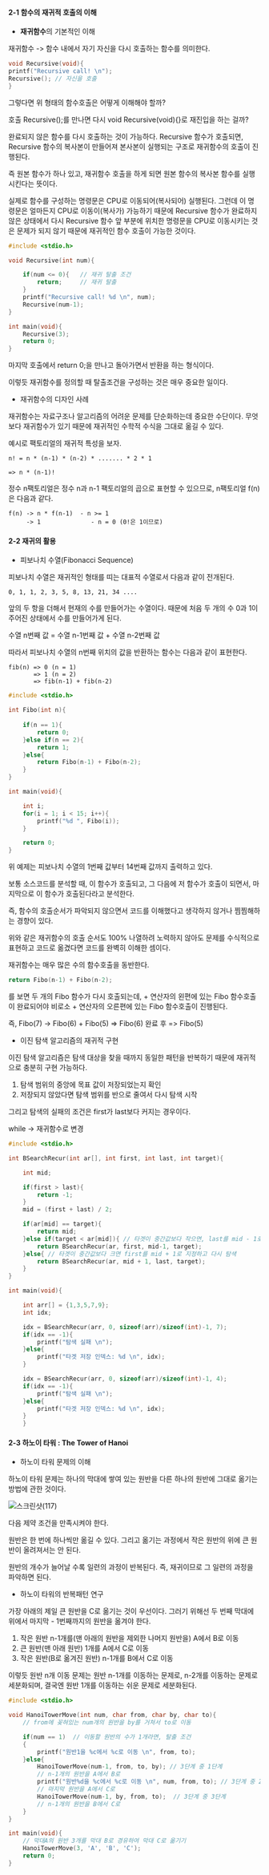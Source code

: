 #### 2-1 함수의 재귀적 호출의 이해



- **재귀함수**의 기본적인 이해



재귀함수 -> 함수 내에서 자기 자신을 다시 호출하는 함수를 의미한다.



```c
void Recursive(void){
printf("Recursive call! \n");
Recursive(); // 자신을 호출
}
```



그렇다면 위 형태의 함수호출은 어떻게 이해해야 할까? 

호출 Recursive();를 만나면 다시 void Recursive(void){}로 재진입을 하는 걸까?

완료되지 않은 함수를 다시 호출하는 것이 가능하다. Recursive 함수가 호출되면, Recursive 함수의 복사본이 만들어져 본사본이 실행되는 구조로 재귀함수의 호출이 진행된다. 

즉 원본 함수가 하나 있고, 재귀함수 호출을 하게 되면 원본 함수의 복사본 함수를 실행시킨다는 뜻이다.

실제로 함수를 구성하는 명령문은 CPU로 이동되어(복사되어) 실행된다. 그런데 이 명령문은 얼마든지 CPU로 이동이(복사가) 가능하기 때문에 Recursive 함수가 완료하지 않은 상태에서 다시 Recursive 함수 앞 부분에 위치한 명령문을 CPU로 이동시키는 것은 문제가 되지 않기 때문에 재귀적인 함수 호출이 가능한 것이다.



```c
#include <stdio.h>

void Recursive(int num){

    if(num <= 0){   // 재귀 탈출 조건
        return;     // 재귀 탈출
    }
    printf("Recursive call! %d \n", num);
    Recursive(num-1);
}

int main(void){
    Recursive(3);
    return 0;
}
```



마지막 호출에서 return 0;을 만나고 돌아가면서 반환을 하는 형식이다. 

이렇듯 재귀함수를 정의할 때 탈출조건을 구성하는 것은 매우 중요한 일이다.



- 재귀함수의 디자인 사례



재귀함수는 자료구조나 알고리즘의 어려운 문제를 단순화하는데 중요한 수단이다. 무엇보다 재귀함수가 있기 때문에 재귀적인 수학적 수식을 그대로 옮길 수 있다. 



예시로 팩토리얼의 재귀적 특성을 보자.

```
n! = n * (n-1) * (n-2) * ....... * 2 * 1

=> n * (n-1)!
```



정수 n팩토리얼은 정수 n과 n-1 팩토리얼의 곱으로 표현할 수 있으므로, n팩토리얼 f(n)은 다음과 같다.



```
f(n) -> n * f(n-1)  - n >= 1
     -> 1 			   - n = 0 (0!은 1이므로)
```



#### 2-2 재귀의 활용



- 피보나치 수열(Fibonacci Sequence)



피보나치 수열은 재귀적인 형태를 띠는 대표적 수열로서 다음과 같이 전개된다.



```
0, 1, 1, 2, 3, 5, 8, 13, 21, 34 ....
```



앞의 두 항을 더해서 현재의 수를 만들어가는 수열이다. 때문에 처음 두 개의 수 0과 1이 주어진 상태에서 수를 만들어가게 된다.

수열 n번째 값 = 수열 n-1번째 값 + 수열 n-2번째 값

따라서 피보나치 수열의 n번째 위치의 값을 반환하는 함수는 다음과 같이 표현한다.



```
fib(n) => 0 (n = 1)
	   => 1 (n = 2)
	   => fib(n-1) + fib(n-2)
```



```c
#include <stdio.h>

int Fibo(int n){
    
    if(n == 1){
        return 0;
    }else if(n == 2){
        return 1;
    }else{
        return Fibo(n-1) + Fibo(n-2);
    }
}

int main(void){

    int i;
    for(i = 1; i < 15; i++){
        printf("%d ", Fibo(i));
    }

    return 0;
}
```



위 예제는 피보나치 수열의 1번째 값부터 14번째 값까지 출력하고 있다. 

보통 소스코드를 분석할 때, 이 함수가 호출되고, 그 다음에 저 함수가 호출이 되면서, 마지막으로 이 함수가 호출된다라고 분석한다.

즉, 함수의 호출순서가 파악되지 않으면서 코드를 이해했다고 생각하지 않거나 찜찜해하는 경향이 있다.

위와 같은 재귀함수의 호출 순서도 100% 나열하려 노력하지 않아도 문제를 수식적으로 표현하고 코드로 옮겼다면 코드를 완벽히 이해한 셈이다.

재귀함수는 매우 많은 수의 함수호출을 동반한다.

```c
return Fibo(n-1) + Fibo(n-2);
```

를 보면 두 개의 Fibo 함수가 다시 호출되는데, + 연산자의 왼편에 있는 Fibo 함수호출이 완료되어야 비로소 + 연산자의 오른편에 있는 Fibo 함수호출이 진행된다. 

즉, Fibo(7) -> Fibo(6) + Fibo(5) => Fibo(6) 완료 후 => Fibo(5)



- 이진 탐색 알고리즘의 재귀적 구현



이진 탐색 알고리즘은 탐색 대상을 찾을 때까지 동일한 패턴을 반복하기 때문에 재귀적으로 충분히 구현 가능하다.

1. 탐색 범위의 중앙에 목표 값이 저장되었는지 확인
2. 저장되지 않았다면 탐색 범위를 반으로 줄여서 다시 탐색 시작

그리고 탐색의 실패의 조건은 first가 last보다 커지는 경우이다.

while -> 재귀함수로 변경



```c
#include <stdio.h>

int BSearchRecur(int ar[], int first, int last, int target){

    int mid;

    if(first > last){
        return -1;
    }
    mid = (first + last) / 2;

    if(ar[mid] == target){
        return mid;
    }else if(target < ar[mid]){ // 타겟이 중간값보다 작으면, last를 mid - 1로 지정하고 다시 탐색
        return BSearchRecur(ar, first, mid-1, target);
    }else{ // 타겟이 중간값보다 크면 first를 mid + 1로 지정하고 다시 탐색
        return BSearchRecur(ar, mid + 1, last, target);
    }
}

int main(void){

    int arr[] = {1,3,5,7,9};
    int idx;

    idx = BSearchRecur(arr, 0, sizeof(arr)/sizeof(int)-1, 7);
    if(idx == -1){
        printf("탐색 실패 \n");
    }else{
        printf("타겟 저장 인덱스: %d \n", idx);
    }

    idx = BSearchRecur(arr, 0, sizeof(arr)/sizeof(int)-1, 4);
    if(idx == -1){
        printf("탐색 실패 \n");
    }else{
        printf("타겟 저장 인덱스: %d \n", idx);
    }
    }
```



#### 2-3 하노이 타워 : The Tower of Hanoi



- 하노이 타워 문제의 이해



하노이 타워 문제는 하나의 막대에 쌓여 있는 원반을 다른 하나의 원반에 그대로 옮기는 방법에 관한 것이다.

![스크린샷(117)](https://user-images.githubusercontent.com/50413112/104160329-4bb33380-5434-11eb-820c-ad4625762778.png)

다음 제약 조건을 만족시켜야 한다.

원반은 한 번에 하나씩만 옮길 수 있다. 그리고 옮기는 과정에서 작은 원반의 위에 큰 원반이 올려져서는 안 된다.

원반의 개수가 늘어날 수록 일련의 과정이 반복된다. 즉, 재귀이므로 그 일련의 과정을 파악하면 된다.



- 하노이 타워의 반복패턴 연구



가장 아래의 제일 큰 원반을 C로 옮기는 것이 우선이다. 그러기 위해선 두 번째 막대에 위에서 마지막 - 1번째까지의 원반을 옮겨야 한다. 

1. 작은 원반 n-1개를(맨 아래의 원반을 제외한 나머지 원반을) A에서 B로 이동
2. 큰 원반(맨 아래 원반) 1개를 A에서 C로 이동
3. 작은 원반(B로 옮겨진 원반) n-1개를 B에서 C로 이동

이렇듯 원반 n개 이동 문제는 원반 n-1개를 이동하는 문제로, n-2개를 이동하는 문제로 세분화되며, 결국엔 원반 1개를 이동하는 쉬운 문제로 세분화된다.



```c
#include <stdio.h>

void HanoiTowerMove(int num, char from, char by, char to){
    // from에 꽂혀있는 num개의 원반을 by를 거쳐서 to로 이동

    if(num == 1)  // 이동할 원반의 수가 1개라면, 탈출 조건
    {
        printf("원반1을 %c에서 %c로 이동 \n", from, to);
    }else{
        HanoiTowerMove(num-1, from, to, by); // 3단계 중 1단계
        // n-1개의 원반을 A에서 B로
        printf("원반%d을 %c에서 %c로 이동 \n", num, from, to); // 3단계 중 2단계
        // 마지막 원반을 A에서 C로
        HanoiTowerMove(num-1, by, from, to);  // 3단계 중 3단계
        // n-1개의 원반을 B에서 C로
    }
}

int main(void){
    // 막대A의 원반 3개를 막대 B로 경유하여 막대 C로 옮기기
    HanoiTowerMove(3, 'A', 'B', 'C');
    return 0;
}
```

